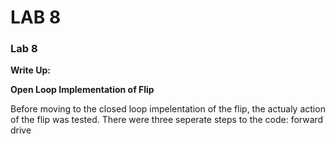 # LAB 8
### Lab 8

**Write Up:** 

**Open Loop Implementation of Flip**

Before moving to the closed loop impelentation of the flip, the actualy action of the flip was tested. There were three seperate steps to the code: forward drive
